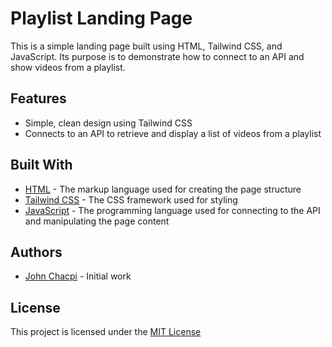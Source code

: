 # Playlist Landing Page

This is a simple landing page built using HTML, Tailwind CSS, and JavaScript. Its purpose is to demonstrate how to connect to an API and show videos from a playlist.

## Features

- Simple, clean design using Tailwind CSS
- Connects to an API to retrieve and display a list of videos from a playlist

## Built With

- [HTML](https://developer.mozilla.org/en-US/docs/Web/HTML) - The markup language used for creating the page structure
- [Tailwind CSS](https://tailwindcss.com/) - The CSS framework used for styling
- [JavaScript](https://developer.mozilla.org/en-US/docs/Web/JavaScript) - The programming language used for connecting to the API and manipulating the page content

## Authors

- [John Chacpi](https://github.com/ionuser13) - Initial work

## License

This project is licensed under the [MIT License](https://opensource.org/licenses/MIT)
